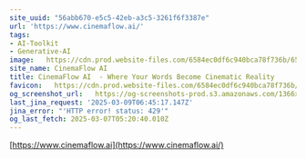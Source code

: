 ```yaml
---
site_uuid: "56abb670-e5c5-42eb-a3c5-3261f6f3387e"
url: 'https://www.cinemaflow.ai/'
tags:
- AI-Toolkit
- Generative-AI
image:   https://cdn.prod.website-files.com/6584ec0df6c940bca78f736b/65bb0176a1cb0df0b9803e7a_256.png
site_name: CinemaFlow AI
title: CinemaFlow AI  - Where Your Words Become Cinematic Reality
favicon:   https://cdn.prod.website-files.com/6584ec0df6c940bca78f736b/65bb0173af340ad59d97ea5c_32.png
og_screenshot_url:   https://og-screenshots-prod.s3.amazonaws.com/1366x768/80/false/2da079b52cf6815aae4f29f059152c28d47b2c7949c74ae72a3f76fd51eb29f6.jpeg
last_jina_request: '2025-03-09T06:45:17.147Z'
jina_error: "'HTTP error! status: 429'"
og_last_fetch: 2025-03-07T05:20:40.010Z
---
```


[https://www.cinemaflow.ai](https://www.cinemaflow.ai/)
